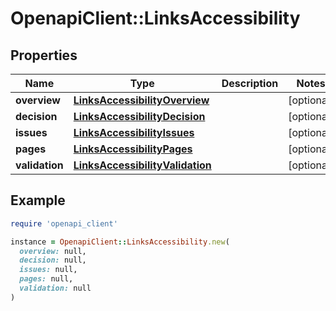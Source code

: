 # OpenapiClient::LinksAccessibility

## Properties

| Name | Type | Description | Notes |
| ---- | ---- | ----------- | ----- |
| **overview** | [**LinksAccessibilityOverview**](LinksAccessibilityOverview.md) |  | [optional] |
| **decision** | [**LinksAccessibilityDecision**](LinksAccessibilityDecision.md) |  | [optional] |
| **issues** | [**LinksAccessibilityIssues**](LinksAccessibilityIssues.md) |  | [optional] |
| **pages** | [**LinksAccessibilityPages**](LinksAccessibilityPages.md) |  | [optional] |
| **validation** | [**LinksAccessibilityValidation**](LinksAccessibilityValidation.md) |  | [optional] |

## Example

```ruby
require 'openapi_client'

instance = OpenapiClient::LinksAccessibility.new(
  overview: null,
  decision: null,
  issues: null,
  pages: null,
  validation: null
)
```

